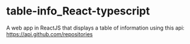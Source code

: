 # table-info_React-typescript

A web app in ReactJS that displays a table of information using this api: https://api.github.com/repositories
